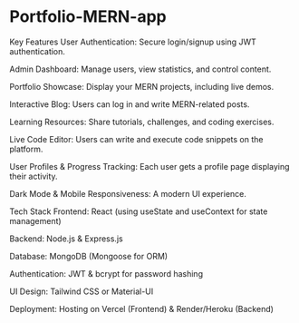 # Portfolio-MERN-app

Key Features
User Authentication: Secure login/signup using JWT authentication.

Admin Dashboard: Manage users, view statistics, and control content.

Portfolio Showcase: Display your MERN projects, including live demos.

Interactive Blog: Users can log in and write MERN-related posts.

Learning Resources: Share tutorials, challenges, and coding exercises.

Live Code Editor: Users can write and execute code snippets on the platform.

User Profiles & Progress Tracking: Each user gets a profile page displaying their activity.

Dark Mode & Mobile Responsiveness: A modern UI experience.

Tech Stack
Frontend: React (using useState and useContext for state management)

Backend: Node.js & Express.js

Database: MongoDB (Mongoose for ORM)

Authentication: JWT & bcrypt for password hashing

UI Design: Tailwind CSS or Material-UI

Deployment: Hosting on Vercel (Frontend) & Render/Heroku (Backend)
